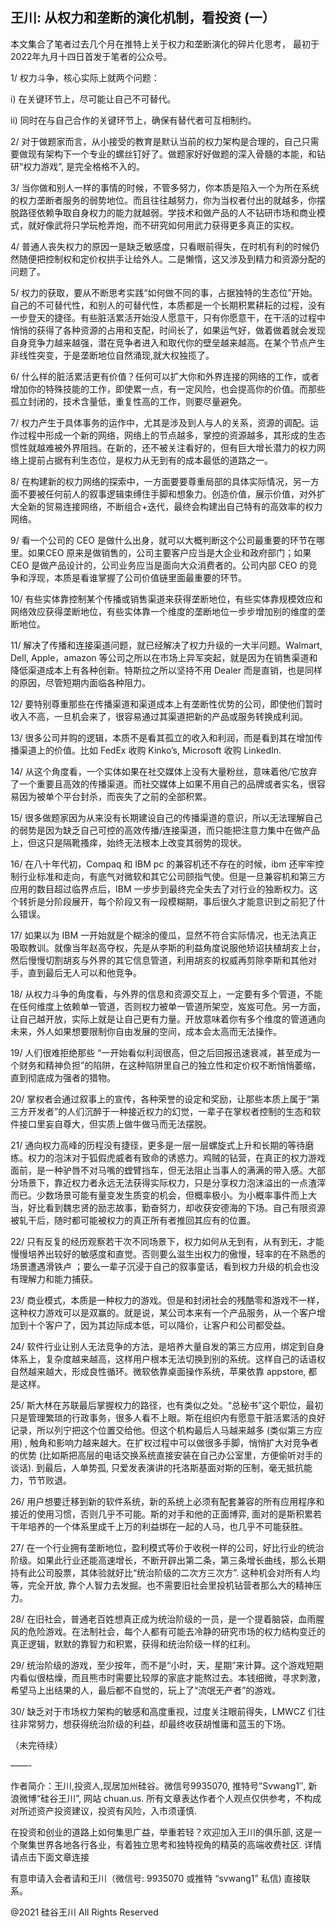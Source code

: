 ## 王川: 从权力和垄断的演化机制，看投资 (一）
本文集合了笔者过去几个月在推特上关于权力和垄断演化的碎片化思考， 最初于 2022年九月十四日首发于笔者的公众号。

1/ 权力斗争，核心实际上就两个问题：

i) 在关键环节上，尽可能让自己不可替代。

ii) 同时在与自己合作的关键环节上，确保有替代者可互相制约。

2/ 对于做题家而言，从小接受的教育是默认当前的权力架构是合理的，自己只需要做现有架构下一个专业的螺丝钉好了。做题家好好做题的深入骨髓的本能，和钻研“权力游戏”, 是完全格格不入的。

3/ 当你做和别人一样的事情的时候，不管多努力，你本质是陷入一个为所在系统的权力垄断者服务的弱势地位。而且往往越努力，你为当权者付出的就越多，你摆脱路径依赖争取自身权力的能力就越弱。学技术和做产品的人不钻研市场和商业模式，就好像武将只学玩枪弄炮，而不研究如何用武力获得更多真正的实权。

4/ 普通人丧失权力的原因一是缺乏敏感度，只看眼前得失，在时机有利的时候仍然随便把控制权和定价权拱手让给外人。二是懒惰，这又涉及到精力和资源分配的问题了。

5/ 权力的获取，要从不断思考实践“如何做不同的事，占据独特的生态位”开始。自己的不可替代性，和别人的可替代性，本质都是一个长期积累耕耘的过程，没有一步登天的捷径。有些脏活累活开始没人愿意干，只有你愿意干，在干活的过程中悄悄的获得了各种资源的占用和支配，时间长了，如果运气好，做着做着就会发现自身竞争力越来越强，潜在竞争者进入和取代你的壁垒越来越高。在某个节点产生非线性突变，于是垄断地位自然涌现,就大权独揽了。

6/ 什么样的脏活累活更有价值？任何可以扩大你和外界连接的网络的工作，或者增加你的特殊技能的工作，即使累一点，有一定风险，也会提高你的价值。而那些孤立封闭的，技术含量低，重复性高的工作，则要尽量避免。

7/ 权力产生于具体事务的运作中，尤其是涉及到人与人的关系，资源的调配。运作过程中形成一个新的网络，网络上的节点越多，掌控的资源越多，其形成的生态惯性就越难被外界阻挡。在新的，还不被关注看好的，但有巨大增长潜力的权力网络上提前占据有利生态位，是权力从无到有的成本最低的道路之一。

8/ 在构建新的权力网络的探索中，一方面要要尊重局部的具体实际情况，另一方面不要被任何前人的叙事逻辑束缚住手脚和想象力。创造价值，展示价值，对外扩大全新的贸易连接网络，不断组合+迭代，最终会构建出自己特有的高效率的权力网络。

9/ 看一个公司的 CEO 是做什么出身，就可以大概判断这个公司最重要的环节在哪里。如果CEO 原来是做销售的，公司主要客户应当是大企业和政府部门；如果 CEO 是做产品设计的，公司业务应当是面向大众消费者的。公司内部 CEO 的竞争和浮现，本质是看谁掌握了公司价值链里面最重要的环节。

10/ 有些实体靠控制某个传播或销售渠道来获得垄断地位，有些实体靠规模效应和网络效应获得垄断地位，有些实体靠一个维度的垄断地位一步步增加别的维度的垄断地位。

11/ 解决了传播和连接渠道问题，就已经解决了权力升级的一大半问题。Walmart, Dell, Apple，amazon 等公司之所以在市场上异军突起，就是因为在销售渠道和降低渠道成本上有各种创新。特斯拉之所以坚持不用 Dealer 而是直销，也是同样的原因，尽管短期内面临各种阻力。

12/ 要特别尊重那些在传播渠道和渠道成本上有垄断性优势的公司，即使他们暂时收入不高，一旦机会来了，很容易通过其渠道把新的产品或服务转换成利润。

13/ 很多公司并购的逻辑，本质不是看其孤立的收入和利润，而是看到其在增加传播渠道上的价值。比如 FedEx 收购 Kinko&#8217;s, Microsoft 收购 LinkedIn.

14/ 从这个角度看，一个实体如果在社交媒体上没有大量粉丝，意味着他/它放弃了一个重要且高效的传播渠道。而社交媒体上如果不用自己的品牌或者实名，很容易因为被单个平台封杀，而丧失了之前的全部积累。

15/ 很多做题家因为从来没有长期建设自己的传播渠道的意识，所以无法理解自己的弱势是因为缺乏自己可控的高效传播/连接渠道，而只能把注意力集中在做产品上，但这只是隔靴搔痒，始终无法根本上改变其弱势的现状。

16/ 在八十年代初，Compaq 和 IBM pc 的兼容机还不存在的时候，ibm 还牢牢控制行业标准和走向，有底气对微软和其它公司颐指气使。但是一旦兼容机和第三方应用的数目超过临界点后，IBM 一步步到最终完全失去了对行业的独断权力。这个转折是分阶段展开，每个阶段又有一段模糊期，事后很久才能意识到之前犯了什么错误。

17/ 如果以为 IBM 一开始就是个糊涂的傻瓜，显然不符合实际情况，也无法真正吸取教训。就像当年赵高夺权，先是从李斯的利益角度说服他矫诏扶植胡亥上台，然后慢慢切割胡亥与外界的其它信息管道，利用胡亥的权威再剪除李斯和其他对手，直到最后无人可以和他竞争。

18/ 从权力斗争的角度看，与外界的信息和资源交互上，一定要有多个管道，不能在任何维度上依赖单一管道，否则权力被单一管道所架空，岌岌可危。另一方面，让自己越开放，实际上就是让自己更有力量。开放意味着你有多个维度的管道通向未来，外人如果想要限制你自由发展的空间，成本会太高而无法操作。

19/ 人们很难拒绝那些 “一开始看似利润很高，但之后回报迅速衰减，甚至成为一个财务和精神负担”的陷阱，在这种陷阱里自己的独立性和定价权不断悄悄萎缩，直到彻底成为强者的猎物。

20/ 掌权者会通过叙事上的宣传，各种荣誉的设定和奖励，让那些本质上属于“第三方开发者”的人们沉醉于一种接近权力的幻觉，一辈子在掌权者控制的生态和软件接口里妄自尊大，但实质上做牛做马而无法摆脱。

21/ 通向权力高峰的历程没有捷径，更多是一层一层螺旋式上升和长期的等待磨练。权力的泡沫对于狐假虎威者有致命的诱惑力。鸡贼的钻营，在真正的权力游戏面前，是一种驴唇不对马嘴的螳臂挡车，但无法阻止当事人的满满的带入感。大部分场景下，靠近权力者永远无法获得实际权力，只是分享权力泡沫溢出的一点渣滓而已。少数场景可能有量变发生质变的机会，但概率极小。为小概率事件而上大当，好比看到魏忠贤的励志故事，勤奋努力，却收获安德海的下场。自己有限资源被轧干后，随时都可能被权力的真正所有者推回其应有的位置。

22/ 只有反复的经历观察若干次不同场景下，权力如何从无到有，从有到无，才能慢慢培养出较好的敏感度和直觉。否则要么滋生出权力的傲慢，轻率的在不熟悉的场景遭遇滑铁卢 ；要么一辈子沉浸于自己的叙事童话，看到权力升级的机会也没有理解力和能力捕获。

23/ 商业模式，本质是一种权力的游戏。但是和封闭社会的残酷零和游戏不一样，这种权力游戏可以是双赢的。就是说，某公司本来有一个产品服务，从一个客户增加到十个客户了，因为其边际成本低，可以降价，让客户和公司都受益。

24/ 软件行业让别人无法竞争的方法，是培养大量自发的第三方应用，绑定到自身体系上，复杂度越来越高，这样用户根本无法切换到别的系统。这样自己的话语权自然越来越大，形成良性循环。微软依靠桌面操作系统，苹果依靠 appstore, 都是这样。

25/ 斯大林在苏联最后掌握权力的路径，也有类似之处。“总秘书”这个职位，最初只是管理繁琐的行政事务，很多人看不上眼。斯在组织内有愿意干脏活累活的良好记录，所以列宁把这个位置交给他。但这个机构最后人马越来越多 (类似第三方应用) , 触角和影响力越来越大。在扩权过程中可以做很多手脚，悄悄扩大对竞争者的优势 (比如斯把高层的电话交换系统直接安装在自己办公室里，方便偷听对手的谈话). 到最后，人单势孤, 只爱发表演讲的托洛斯基面对斯的压制，毫无抵抗能力，节节败退。

26/ 用户想要迁移到新的软件系统，新的系统上必须有配套兼容的所有应用程序和接近的使用习惯，否则几乎不可能。斯的对手和他的正面博弈, 面对的是斯积累若干年培养的一个体系里成千上万的利益绑在一起的人马，也几乎不可能获胜。

27/ 在一个行业拥有垄断地位，盈利模式等价于收税一样的公司，好比行业的统治阶级。如果此行业还能高速增长，不断开辟出第二条，第三条增长曲线，那么长期持有此公司股票，其体验就好比“统治阶级的二次方三次方”. 这种机会对所有人均等，完全开放, 靠个人智力去发掘。也不需要旧社会里投机钻营者那么大的精神压力。

28/ 在旧社会，普通老百姓想真正成为统治阶级的一员，是一个提着脑袋，血雨腥风的危险游戏。在法制社会，每个人都有可能去冷静的研究市场的权力结构变迁的真正逻辑，默默的靠智力和积累，获得和统治阶级一样的红利。

29/ 统治阶级的游戏，至少按年，而不是“小时，天，星期”来计算。这个游戏短期内看似很枯燥，而且熊市时需要比较厚的家底才能熬过去。本钱细微，寻求刺激，希望马上出结果的人，最后都不自觉的，玩上了“流氓无产者”的游戏。

30/ 缺乏对于市场权力架构的敏感和高度重视，过度关注眼前得失，LMWCZ 们往往非常努力，想获得统治阶级的利益，却最终收获胡惟庸和蓝玉的下场。

（未完待续）

&#8212;&#8212;-

作者简介：王川,投资人,现居加州硅谷。微信号9935070, 推特号&#8221;Svwang1&#8243;, 新浪微博“硅谷王川&#8221;, 网站 chuan.us. 所有文章表达作者个人观点仅供参考，不构成对所述资产投资建议，投资有风险，入市须谨慎.

在投资和创业的道路上如何集思广益，举重若轻？欢迎加入王川的俱乐部, 这是一个聚集世界各地各行各业，有着独立思考和独特视角的精英的高端收费社区. 详情请点击下面文章连接

有意申请入会者请和王川（微信号: 9935070 或推特 “svwang1” 私信) 直接联系。

@2021 硅谷王川 All Rights Reserved

